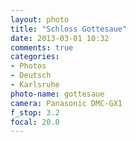 ```yaml
---
layout: photo
title: "Schloss Gottesaue"
date: 2013-03-01 10:32
comments: true
categories: 
- Photos
- Deutsch
- Karlsruhe
photo-name: gottesaue
camera: Panasonic DMC-GX1
f_stop: 3.2
focal: 20.0
---
```

